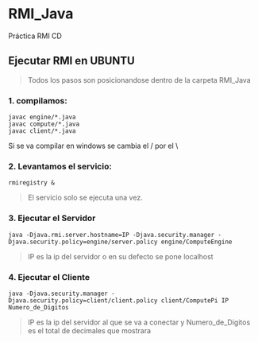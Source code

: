 # RMI_Java
Práctica RMI CD

## Ejecutar RMI en UBUNTU

> Todos los pasos son posicionandose dentro de la carpeta RMI_Java

### 1. compilamos:
	javac engine/*.java
	javac compute/*.java
	javac client/*.java

Si se va compilar en windows se cambia el / por el \

### 2. Levantamos el servicio:
	rmiregistry &

> El servicio solo se ejecuta una vez. 

### 3. Ejecutar el Servidor

	java -Djava.rmi.server.hostname=IP -Djava.security.manager -Djava.security.policy=engine/server.policy engine/ComputeEngine

> IP es la ip del servidor o en su defecto se pone localhost 

### 4. Ejecutar el Cliente

	java -Djava.security.manager -Djava.security.policy=client/client.policy client/ComputePi IP Numero_de_Digitos

> IP es la ip del servidor al que se va a conectar y Numero_de_Digitos es el total de decimales que mostrara
